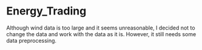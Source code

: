 # Energy_Trading

Although wind data is too large and it seems unreasonable, I decided not to change the data and work with the data as it is.
However, it still needs some data preprocessing.
